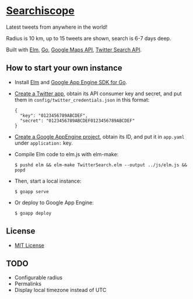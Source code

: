 [Searchiscope](http://searchiscope.appspot.com)
==============
Latest tweets from anywhere in the world!

Radius is 10 km, up to 15 tweets are shown, search is 6-7 days deep.

Built with [Elm](http://elm-lang.org/), [Go](https://golang.org/),
[Google Maps API](https://developers.google.com/maps/documentation/javascript/),
[Twitter Search API](https://dev.twitter.com/rest/public/search).

How to start your own instance
------------------------------
- Install [Elm](http://elm-lang.org/install) and [Google App Engine SDK for Go](https://cloud.google.com/appengine/docs/go/).

- [Create a Twitter app](https://apps.twitter.com/), obtain its API consumer key and secret, and put them in `config/twitter_credentials.json` in this format:

      {
        "key": "0123456789ABCDEF",
        "secret": "0123456789ABCDEF0123456789ABCDEF"
      }

- [Create a Google AppEngine project](https://console.cloud.google.com/), obtain its ID, and put it in `app.yaml` under `application:` key.

- Compile Elm code to elm.js with elm-make:

      $ pushd elm && elm-make TwitterSearch.elm --output ../js/elm.js && popd

- Then, start a local instance:

      $ goapp serve

- Or deploy to Google App Engine:

      $ goapp deploy

License
-------
- [MIT License](http://opensource.org/licenses/mit-license.php)

TODO
----
- Configurable radius
- Permalinks
- Display local timezone instead of UTC
